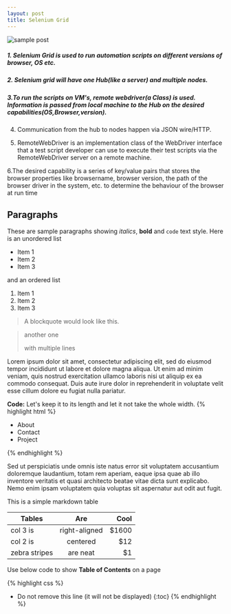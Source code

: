 ```yaml
---
layout: post
title: Selenium Grid
---
```


![sample post]({{site.baseurl}}/images/image-4.png)



##### 1. Selenium Grid is used to run automation scripts on different versions of browser, OS etc.
##### 2. Selenium grid will have one Hub(like a server) and multiple nodes.

##### 3.To run the scripts on VM's, remote webdriver(a Class) is used. Information is passed from local   machine to the Hub on the desired capabilities(OS,Browser,version).

4. Communication from the hub to nodes happen via JSON wire/HTTP.

5. RemoteWebDriver is an implementation class of the WebDriver interface that a test script developer can use to execute their test scripts via the RemoteWebDriver server on a remote machine.

6.The desired capability is a series of key/value pairs that stores the browser properties like browsername, browser version, the path of the browser driver in the system, etc. to determine the behaviour of the browser at run time





## Paragraphs

These are sample paragraphs showing *italics*, **bold** and ``code`` text style. Here is an unordered  list 

* Item 1
* Item 2
* Item 3

and an ordered list

1. Item 1
2. Item 2
3. Item 3

>A blockquote would look like this.

> another one 
>
> with multiple lines




Lorem ipsum dolor sit amet, consectetur adipiscing elit, sed do eiusmod tempor incididunt ut labore et dolore magna aliqua. Ut enim ad minim veniam, quis nostrud exercitation ullamco laboris nisi ut aliquip ex ea commodo consequat. Duis aute irure dolor in reprehenderit in voluptate velit esse cillum dolore eu fugiat nulla pariatur.

**Code:** Let's keep it to its length and let it not take the whole width.
{% highlight html %}

<div class="nav">
    <ul>
        <li>About</li>
        <li>Contact</li>
        <li>Project</li>
    </ul>
</div>


{% endhighlight %}

Sed ut perspiciatis unde omnis iste natus error sit voluptatem accusantium doloremque laudantium, totam rem aperiam, eaque ipsa quae ab illo inventore veritatis et quasi architecto beatae vitae dicta sunt explicabo. Nemo enim ipsam voluptatem quia voluptas sit aspernatur aut odit aut fugit.

This is a simple markdown table

| Tables        | Are           | Cool  |
| ------------- |:-------------:| -----:|
| col 3 is      | right-aligned | $1600 |
| col 2 is      | centered      |   $12 |
| zebra stripes | are neat      |    $1 |



Use below code to show **Table of Contents** on a page

{% highlight css %}
* Do not remove this line (it will not be displayed) 
{:toc}
{% endhighlight %}
